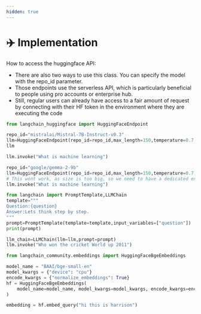 ```yaml
---
hidden: true
---
```


# ✈️ Implementation

How to access the huggingface API:

* There are also two ways to use this class. You can specify the model with the repo\_id parameter.
* Those endpoints use the serverless API, which is particularly beneficial to people using pro accounts or enterprise hub.
* Still, regular users can already have access to a fair amount of request by connecting with their HF token in the environment where they are executing the code

```python
from langchain_huggingface import HuggingFaceEndpoint

repo_id="mistralai/Mistral-7B-Instruct-v0.3"
llm=HuggingFaceEndpoint(repo_id=repo_id,max_length=150,temperature=0.7,token=os.getenv("HF_TOKEN"))
llm

llm.invoke("What is machine learning")

repo_id="google/gemma-2-9b"
llm=HuggingFaceEndpoint(repo_id=repo_id,max_length=150,temperature=0.7,token=os.getenv("HF_TOKEN"))
# This wont work, as size is too big, so we need to have a dedicated endpoint
llm.invoke("What is machine learning")

from langchain import PromptTemplate,LLMChain
template="""
Question:{question}
Answer:Lets think step by step.
"""
prompt=PromptTemplate(template=template,input_variables=["question"])
print(prompt)

llm_chain=LLMChain(llm=llm,prompt=prompt)
llm.invoke("Who won the cricket World up 2011")

from langchain_community.embeddings import HuggingFaceBgeEmbeddings

model_name = "BAAI/bge-small-en"
model_kwargs = {"device": "cpu"}
encode_kwargs = {"normalize_embeddings": True}
hf = HuggingFaceBgeEmbeddings(
    model_name=model_name, model_kwargs=model_kwargs, encode_kwargs=encode_kwargs
)

embedding = hf.embed_query("hi this is harrison")

```
